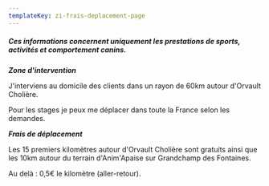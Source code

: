 ```yaml
---
templateKey: zi-frais-deplacement-page
---
```

##### **Ces informations concernent uniquement les prestations de sports, activités et comportement canins.**

***Zone d'intervention***

J'interviens au domicile des clients dans un rayon de 60km autour d'Orvault Cholière.

Pour les stages je peux me déplacer dans toute la France selon les demandes.

***Frais de déplacement***

Les 15 premiers kilomètres autour d'Orvault Cholière sont gratuits ainsi que les 10km autour du terrain d'Anim'Apaise sur Grandchamp des Fontaines.

Au delà : 0,5€ le kilomètre (aller-retour).